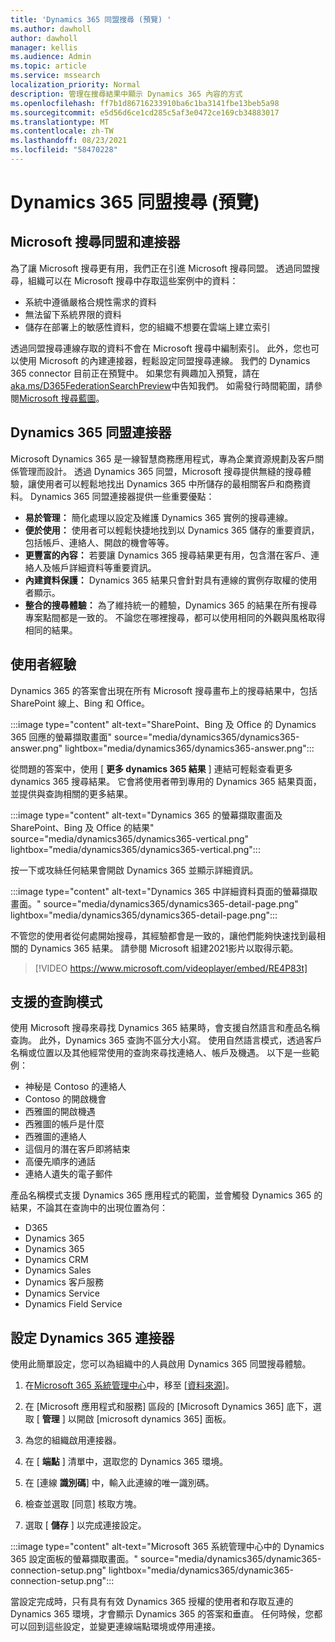 ```yaml
---
title: 'Dynamics 365 同盟搜尋 (預覽) '
ms.author: dawholl
author: dawholl
manager: kellis
ms.audience: Admin
ms.topic: article
ms.service: mssearch
localization_priority: Normal
description: 管理在搜尋結果中顯示 Dynamics 365 內容的方式
ms.openlocfilehash: ff7b1d86716233910ba6c1ba3141fbe13beb5a98
ms.sourcegitcommit: e5d56d6ce1cd285c5af3e0472ce169cb34883017
ms.translationtype: MT
ms.contentlocale: zh-TW
ms.lasthandoff: 08/23/2021
ms.locfileid: "58470228"
---
```

# <a name="dynamics-365-federation-search-preview"></a>Dynamics 365 同盟搜尋 (預覽) 

## <a name="microsoft-search-federation-and-connectors"></a>Microsoft 搜尋同盟和連接器

為了讓 Microsoft 搜尋更有用，我們正在引進 Microsoft 搜尋同盟。 透過同盟搜尋，組織可以在 Microsoft 搜尋中存取這些案例中的資料：

* 系統中遵循嚴格合規性需求的資料
* 無法留下系統界限的資料
* 儲存在部署上的敏感性資料，您的組織不想要在雲端上建立索引

透過同盟搜尋連線存取的資料不會在 Microsoft 搜尋中編制索引。 此外，您也可以使用 Microsoft 的內建連接器，輕鬆設定同盟搜尋連線。 我們的 Dynamics 365 connector 目前正在預覽中。 如果您有興趣加入預覽，請在 [aka.ms/D365FederationSearchPreview](https://aka.ms/D365FederationSearchPreview)中告知我們。 如需發行時間範圍，請參閱[Microsoft 搜尋藍圖](https://www.microsoft.com/microsoft-365/roadmap?filters=Microsoft%20Search)。

## <a name="dynamics-365-federation-connector"></a>Dynamics 365 同盟連接器

Microsoft Dynamics 365 是一線智慧商務應用程式，專為企業資源規劃及客戶關係管理而設計。 透過 Dynamics 365 同盟，Microsoft 搜尋提供無縫的搜尋體驗，讓使用者可以輕鬆地找出 Dynamics 365 中所儲存的最相關客戶和商務資料。 Dynamics 365 同盟連接器提供一些重要優點：

* **易於管理：** 簡化處理以設定及維護 Dynamics 365 實例的搜尋連線。
* **便於使用：** 使用者可以輕鬆快捷地找到以 Dynamics 365 儲存的重要資訊，包括帳戶、連絡人、開啟的機會等等。
* **更豐富的內容：** 若要讓 Dynamics 365 搜尋結果更有用，包含潛在客戶、連絡人及帳戶詳細資料等重要資訊。
* **內建資料保護：** Dynamics 365 結果只會針對具有連線的實例存取權的使用者顯示。
* **整合的搜尋體驗：** 為了維持統一的體驗，Dynamics 365 的結果在所有搜尋專案點間都是一致的。 不論您在哪裡搜尋，都可以使用相同的外觀與風格取得相同的結果。

## <a name="what-users-experience"></a>使用者經驗

Dynamics 365 的答案會出現在所有 Microsoft 搜尋畫布上的搜尋結果中，包括 SharePoint 線上、Bing 和 Office。

:::image type="content" alt-text="SharePoint、Bing 及 Office 的 Dynamics 365 回應的螢幕擷取畫面" source="media/dynamics365/dynamics365-answer.png" lightbox="media/dynamics365/dynamics365-answer.png":::

從問題的答案中，使用 [ **更多 dynamics 365 結果** ] 連結可輕鬆查看更多 dynamics 365 搜尋結果。 它會將使用者帶到專用的 Dynamics 365 結果頁面，並提供與查詢相關的更多結果。

:::image type="content" alt-text="Dynamics 365 的螢幕擷取畫面及 SharePoint、Bing 及 Office 的結果" source="media/dynamics365/dynamics365-vertical.png" lightbox="media/dynamics365/dynamics365-vertical.png":::

按一下或攻絲任何結果會開啟 Dynamics 365 並顯示詳細資訊。

:::image type="content" alt-text="Dynamics 365 中詳細資料頁面的螢幕擷取畫面。" source="media/dynamics365/dynamics365-detail-page.png" lightbox="media/dynamics365/dynamics365-detail-page.png":::

不管您的使用者從何處開始搜尋，其經驗都會是一致的，讓他們能夠快速找到最相關的 Dynamics 365 結果。 請參閱 Microsoft 組建2021影片以取得示範。

> [!VIDEO https://www.microsoft.com/videoplayer/embed/RE4P83t]

## <a name="supported-query-patterns"></a>支援的查詢模式

使用 Microsoft 搜尋來尋找 Dynamics 365 結果時，會支援自然語言和產品名稱查詢。 此外，Dynamics 365 查詢不區分大小寫。 使用自然語言模式，透過客戶名稱或位置以及其他經常使用的查詢來尋找連絡人、帳戶及機遇。 以下是一些範例：

* 神秘是 Contoso 的連絡人
* Contoso 的開啟機會
* 西雅圖的開啟機遇
* 西雅圖的帳戶是什麼
* 西雅圖的連絡人
* 這個月的潛在客戶即將結束
* 高優先順序的通話
* 連絡人遺失的電子郵件

產品名稱模式支援 Dynamics 365 應用程式的範圍，並會觸發 Dynamics 365 的結果，不論其在查詢中的出現位置為何：

* D365
* Dynamics 365
* Dynamics 365
* Dynamics CRM
* Dynamics Sales
* Dynamics 客戶服務
* Dynamics Service
* Dynamics Field Service

## <a name="configure-the-dynamics-365-connector"></a>設定 Dynamics 365 連接器

使用此簡單設定，您可以為組織中的人員啟用 Dynamics 365 同盟搜尋體驗。

1. 在[Microsoft 365 系統管理中心](https://admin.microsoft.com)中，移至 [[資料來源](https://admin.microsoft.com/Adminportal/Home#/MicrosoftSearch/connectors)]。

2. 在 [Microsoft 應用程式和服務] 區段的 [Microsoft Dynamics 365] 底下，選取 [ **管理** ] 以開啟 [microsoft dynamics 365] 面板。

3. 為您的組織啟用連接器。

4. 在 [ **端點** ] 清單中，選取您的 Dynamics 365 環境。

5. 在 [連線 **識別碼**] 中，輸入此連線的唯一識別碼。

6. 檢查並選取 [同意] 核取方塊。

7. 選取 [ **儲存** ] 以完成連接設定。

:::image type="content" alt-text="Microsoft 365 系統管理中心中的 Dynamics 365 設定面板的螢幕擷取畫面。" source="media/dynamics365/dynamic365-connection-setup.png" lightbox="media/dynamics365/dynamic365-connection-setup.png":::

當設定完成時，只有具有有效 Dynamics 365 授權的使用者和存取互連的 Dynamics 365 環境，才會顯示 Dynamics 365 的答案和垂直。 任何時候，您都可以回到這些設定，並變更連線端點環境或停用連接。
